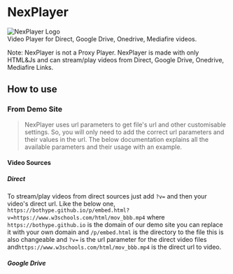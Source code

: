 # NexPlayer
![NexPlayer Logo](https://1.bp.blogspot.com/-xIt5VLgXDXM/YRTveHHNhgI/AAAAAAAAASU/__zayJAkDCEUNADX_nQxj_LPdZDd_QD4gCLcBGAsYHQ/s499/NexPlayer_Logo.png)  
Video Player for Direct, Google Drive, Onedrive, Mediafire videos.  

Note: NexPlayer is not a Proxy Player. NexPlayer is made with only HTML&Js and can stream/play videos from Direct, Google Drive, Onedrive, Mediafire Links.
## How to use
### From Demo Site
> NexPlayer uses url parameters to get file's url and other customisable settings. So, you will only need to add the correct url parameters and their values in the url.
The below documentation explains all the available parameters and their usage with an example.
#### Video Sources
##### Direct
To stream/play videos from direct sources just add `?v=` and then your video's direct url. Like the below one,
```https://bothype.github.io/p/embed.html?v=https://www.w3schools.com/html/mov_bbb.mp4```
where `https://bothype.github.io` is the domain of our demo site you can replace it with your own domain and `/p/embed.html` is the directory to the file this is also changeable and `?v=` is the url parameter for the direct video files and`https://www.w3schools.com/html/mov_bbb.mp4` is the direct url to video.
##### Google Drive
